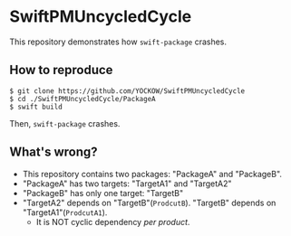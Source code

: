# SwiftPMUncycledCycle

This repository demonstrates how `swift-package` crashes.


## How to reproduce

```console
$ git clone https://github.com/YOCKOW/SwiftPMUncycledCycle
$ cd ./SwiftPMUncycledCycle/PackageA
$ swift build
```

Then, `swift-package` crashes.

## What's wrong?

- This repository contains two packages: "PackageA" and "PackageB".
- "PackageA" has two targets: "TargetA1" and "TargetA2"
- "PackageB" has only one target: "TargetB"
- "TargetA2" depends on "TargetB"(`ProdcutB`). "TargetB" depends on "TargetA1"(`ProdcutA1`).
  - It is NOT cyclic dependency *per product*.

